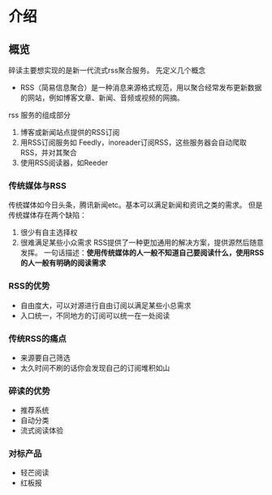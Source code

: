# 介绍

## 概览
碎读主要想实现的是新一代流式rss聚合服务。
先定义几个概念

* RSS（简易信息聚合）是一种消息来源格式规范，用以聚合经常发布更新数据的网站，例如博客文章、新闻、音频或视频的网摘。

rss 服务的组成部分
1. 博客或新闻站点提供的RSS订阅
2. 用RSS订阅服务如 Feedly，inoreader订阅RSS，这些服务器会自动爬取RSS，并对其聚合
3. 使用RSS阅读器，如Reeder

### 传统媒体与RSS
传统媒体如今日头条，腾讯新闻etc。基本可以满足新闻和资讯之类的需求。
但是传统媒体存在两个缺陷：
1. 很少有自主选择权
2. 很难满足某些小众需求
RSS提供了一种更加通用的解决方案，提供源然后随意发挥。
一句话描述：**使用传统媒体的人一般不知道自己要阅读什么，使用RSS的人一般有明确的阅读需求**

### RSS的优势
* 自由度大，可以对源进行自由订阅以满足某些小总需求
* 入口统一，不同地方的订阅可以统一在一处阅读

### 传统RSS的痛点
* 来源要自己筛选
* 太久时间不刷的话你会发现自己的订阅堆积如山

### 碎读的优势
* 推荐系统
* 自动分类
* 流式阅读体验

### 对标产品
* 轻芒阅读
* 红板报



